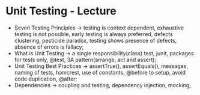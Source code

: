 # Unit Testing - Lecture 

* Seven Testing Principles -> testing is context dependent, exhaustive testing is not possible, early testing is always preferred, defects clustering, pesticide paradox, testing shows presence of defects, absence of errors is fallacy;
* What is Unit Testing -> a single responsibility(class) test, junit, packages for tests only, @test, 3A pattern(arrange, act and assert);
* Unit Testing Best Practices -> assertTrue(), assertEquals(), messages, naming of tests, hamcrest, use of constants, @before to setup, avoid code duplication, @after;
* Dependencies -> coupling and testing, dependency injection, mocking;

